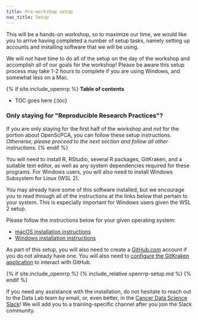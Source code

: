 ```yaml
---
title: Pre-workshop setup
nav_title: Setup
---
```


This will be a hands-on workshop, so to maximize our time, we would like you to arrive having completed a number of setup tasks, namely setting up accounts and installing software that we will be using.

We will _not_ have time to do all of the setup on the day of the workshop and accomplish all of our goals for the workshop!
Please be aware this setup process may take 1-2 hours to complete if you are using Windows, and somewhat less on a Mac.


{% if site.include_openrrp %}
**Table of contents**

* TOC goes here
{:toc}

### Only staying for "Reproducible Research Practices"?

If you are only staying for the first half of the workshop and _not_ for the portion about OpenScPCA, you can follow these setup instructions.
_Otherwise, please proceed to the next section and follow all other instructions._
{% endif %}

You will need to install R, RStudio, several R packages, GitKraken, and a suitable text editor, as well as any system dependencies required for these programs.
For Windows users, you will also need to install Windows Subsystem for Linux (WSL 2).

You may already have some of this software installed, but we encourage you to read through all of the instructions at the links below that pertain to your system.
This is especially important for Windows users given the WSL 2 setup.

Please follow the instructions below for your given operating system:

- [macOS installation instructions](mac_installation_instructions.md)
- [Windows installation instructions](windows_installation_instructions.md)

As part of this setup, you will also need to create a [GitHub.com](https://github.com) account if you do not already have one.
You will also need to [configure the GitKraken application](github_gitkraken_setup_instructions.md) to interact with GitHub.

{% if site.include_openrrp %}
    {% include_relative openrrp-setup.md %}
{% endif %}


If you need any assistance with the installation, do not hesitate to reach out to the Data Lab team by email, or, even better, in the [Cancer Data Science Slack](http://ccdatalab.org/slack)!
We will add you to a training-specific channel after you join the Slack community.
